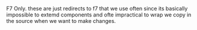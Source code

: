 F7 Only.
these are just redirects to f7 that we use often
since its basically impossible to extemd components and ofte impractical to wrap
we copy in the source when we want to make changes. 
